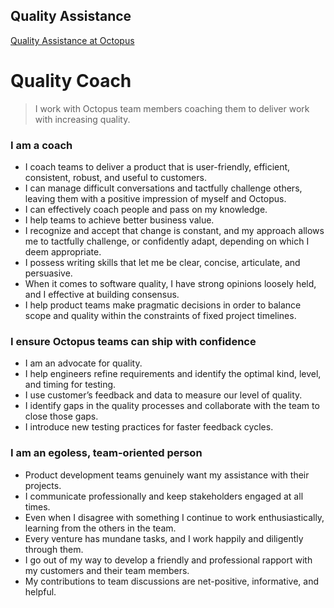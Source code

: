 ## Quality Assistance

[Quality Assistance at Octopus](https://octopushq.atlassian.net/wiki/spaces/IN/pages/892370955/Quality+Assistance)

# Quality Coach

> I work with Octopus team members coaching them to deliver work with increasing quality.

### I am a coach

- I coach teams to deliver a product that is user-friendly, efficient, consistent, robust, and useful to customers.
- I can manage difficult conversations and tactfully challenge others, leaving them with a positive impression of myself and Octopus.
- I can effectively coach people and pass on my knowledge.
- I help teams to achieve better business value.
- I recognize and accept that change is constant, and my approach allows me to tactfully challenge, or confidently adapt, depending on which I deem appropriate.
- I possess writing skills that let me be clear, concise, articulate, and persuasive.
- When it comes to software quality, I have strong opinions loosely held, and I effective at building consensus.
- I help product teams make pragmatic decisions in order to balance scope and quality within the constraints of fixed project timelines.

### I ensure Octopus teams can ship with confidence

- I am an advocate for quality.
- I help engineers refine requirements and identify the optimal kind, level, and timing for testing.
- I use customer’s feedback and data to measure our level of quality.
- I identify gaps in the quality processes and collaborate with the team to close those gaps.
- I introduce new testing practices for faster feedback cycles.

### I am an egoless, team-oriented person
- Product development teams genuinely want my assistance with their projects.
- I communicate professionally and keep stakeholders engaged at all times.
- Even when I disagree with something I continue to work enthusiastically, learning from the others in the team.
- Every venture has mundane tasks, and I work happily and diligently through them.
- I go out of my way to develop a friendly and professional rapport with my customers and their team members.
- My contributions to team discussions are net-positive, informative, and helpful.